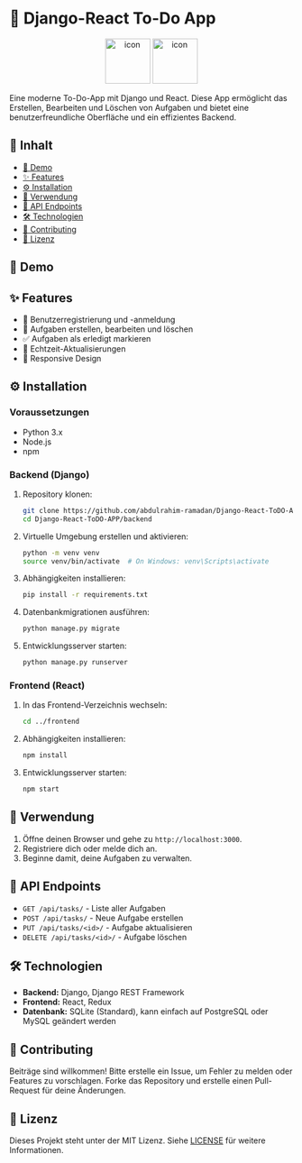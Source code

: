 # 📝 Django-React To-Do App

<p align="center">
  <img src="https://techstack-generator.vercel.app/react-icon.svg" alt="icon" width="80" height="80" />
  <img src="https://techstack-generator.vercel.app/django-icon.svg" alt="icon" width="80" height="80" />
</p>

Eine moderne To-Do-App mit Django und React. Diese App ermöglicht das Erstellen, Bearbeiten und Löschen von Aufgaben und bietet eine benutzerfreundliche Oberfläche und ein effizientes Backend.

## 📑 Inhalt
- [📸 Demo](#demo)
- [✨ Features](#features)
- [⚙️ Installation](#installation)
- [🚀 Verwendung](#verwendung)
- [🔌 API Endpoints](#api-endpoints)
- [🛠️ Technologien](#technologien)
- [🤝 Contributing](#contributing)
- [📄 Lizenz](#lizenz)

## 📸 Demo


## ✨ Features
- 🔐 Benutzerregistrierung und -anmeldung
- 📝 Aufgaben erstellen, bearbeiten und löschen
- ✅ Aufgaben als erledigt markieren
- 🔄 Echtzeit-Aktualisierungen
- 📱 Responsive Design

## ⚙️ Installation

### Voraussetzungen
- Python 3.x
- Node.js
- npm

### Backend (Django)
1. Repository klonen:
    ```sh
    git clone https://github.com/abdulrahim-ramadan/Django-React-ToDO-APP.git
    cd Django-React-ToDO-APP/backend
    ```
2. Virtuelle Umgebung erstellen und aktivieren:
    ```sh
    python -m venv venv
    source venv/bin/activate  # On Windows: venv\Scripts\activate
    ```
3. Abhängigkeiten installieren:
    ```sh
    pip install -r requirements.txt
    ```
4. Datenbankmigrationen ausführen:
    ```sh
    python manage.py migrate
    ```
5. Entwicklungsserver starten:
    ```sh
    python manage.py runserver
    ```

### Frontend (React)
1. In das Frontend-Verzeichnis wechseln:
    ```sh
    cd ../frontend
    ```
2. Abhängigkeiten installieren:
    ```sh
    npm install
    ```
3. Entwicklungsserver starten:
    ```sh
    npm start
    ```

## 🚀 Verwendung
1. Öffne deinen Browser und gehe zu `http://localhost:3000`.
2. Registriere dich oder melde dich an.
3. Beginne damit, deine Aufgaben zu verwalten.

## 🔌 API Endpoints
- `GET /api/tasks/` - Liste aller Aufgaben
- `POST /api/tasks/` - Neue Aufgabe erstellen
- `PUT /api/tasks/<id>/` - Aufgabe aktualisieren
- `DELETE /api/tasks/<id>/` - Aufgabe löschen

## 🛠️ Technologien
- **Backend:** Django, Django REST Framework
- **Frontend:** React, Redux
- **Datenbank:** SQLite (Standard), kann einfach auf PostgreSQL oder MySQL geändert werden

## 🤝 Contributing
Beiträge sind willkommen! Bitte erstelle ein Issue, um Fehler zu melden oder Features zu vorschlagen. Forke das Repository und erstelle einen Pull-Request für deine Änderungen.

## 📄 Lizenz
Dieses Projekt steht unter der MIT Lizenz. Siehe [LICENSE](LICENSE) für weitere Informationen.
